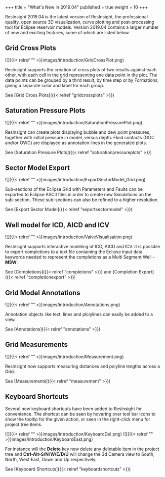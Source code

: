 +++
title = "What's New in 2019.04"
published = true
weight = 10
+++

ResInsight 2019.04 is the latest version of ResInsight, the professional quality, open source 3D visualization, curve plotting and post-processing tool for Eclipse reservoir models. Version 2019.04 contains a larger number of new and exciting features, some of which are listed below.

## Grid Cross Plots
![]({{< relref "" >}}images/introduction/GridCrossPlot.png)

ResInsight supports the creation of cross plots of two results against each other, with each cell in the grid representing one data point in the plot. The data points can be grouped by a third result, by time step or by Formations, giving a separate color and label for each group.

See [Grid Cross Plots]({{< relref "gridcrossplots" >}})

## Saturation Pressure Plots
![]({{< relref "" >}}images/introduction/SaturationPressurePlot.png)

ResInsight can create plots displaying bubble and dew point pressures, together with initial pressure in model, versus depth. Fluid contacts (GOC and/or OWC) are displayed as annotation lines in the generated plots.

See [Saturation Pressure Plots]({{< relref "saturationpressureplots" >}})

## Sector Model Export
![]({{< relref "" >}}images/introduction/ExportSectorModel_Grid.png)

Sub-sections of the Eclipse Grid with Parameters and Faults can be exported to Eclipse ASCII files in order to create new Simulations on the sub-section. These sub-sections can also be refined to a higher resolution.

See [Export Sector Model]({{< relref "exportsectormodel" >}})

## Well model for ICD, AICD and ICV
![]({{< relref "" >}}images/introduction/ValveVisualisation.png)

ResInsight supports interactive modeling of ICD, AICD and ICV. It is possible to export completions to a text file containing the Eclipse input data keywords needed to represent the completions as a Multi Segment Well - **MSW**. 

See [Completions]({{< relref "completions" >}}) and  [Completion Export]({{< relref "completionexport" >}})

## Grid Model Annotations
![]({{< relref "" >}}images/introduction/Annotations.png)

Annotation objects like text, lines and plolylines can easily be added to a view.

See [Annotations]({{< relref "annotations" >}})

## Grid Measurements
![]({{< relref "" >}}images/introduction/Measurement.png)

ResInsight now supports measuring distances and polyline lengths across a Grid.

See [Measurements]({{< relref "measurement" >}})

## Keyboard Shortcuts
Several new keyboard shortcuts have been added to ResInsight for convenience. The shortcut can be seen by hovering over tool bar icons to show the tooltip for the given action, or seen in the right-click menu for project tree items.

![]({{< relref "" >}}images/introduction/KeyboardDel.png)
![]({{< relref "" >}}images/introduction/KeyboardEast.png)

For instance will the **Delete** key now delete any deletable item in the project tree and **Ctrl-Alt-S/N/W/E/D/U** will change the 3d Camera view to South, North, West East, Down and Up respectively.

See [Keyboard Shortcuts]({{< relref "keyboardshortcuts" >}})
